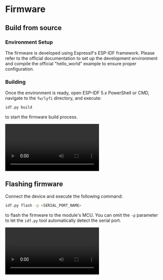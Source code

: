 # Firmware

## Build from source

### Environment Setup

The firmware is developed using Espressif's ESP-IDF framework. Please refer to the official documentation to set up the development environment and compile the official "hello_world" example to ensure proper configuration.

### Building

Once the environment is ready, open ESP-IDF 5.x PowerShell or CMD, navigate to the `fw/lyfi` directory, and execute:

```bash
idf.py build
```

to start the firmware build process.

![](./videos/fw-build.mp4)


## Flashing firmware

Connect the device and execute the following command:

```bash
idf.py flash -p <SERIAL_PORT_NAME>
```

to flash the firmware to the module's MCU. You can omit the `-p` parameter to let the `idf.py` tool automatically detect the serial port.

![](./videos/fw-flashing.mp4)